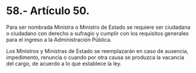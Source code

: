 # 58.- Artículo 50.

Para ser nombrada Ministra o Ministro de Estado se requiere ser ciudadana o ciudadano con derecho a sufragio y cumplir con los requisitos generales para el ingreso a la Administración Pública.&#x20;

Los Ministros y Ministras de Estado se reemplazarán en caso de ausencia, impedimento, renuncia o cuando por otra causa se produzca la vacancia del cargo, de acuerdo a lo que establece la ley.
